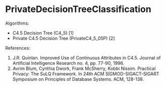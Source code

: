 # PrivateDecisionTreeClassification

Algorithms:
* C4.5 Decision Tree (C4_5) [1]
* Private C4.5 Decision Tree (PrivateC4_5_05P) [2]

References:
1. J.R. Quinlan. Improved Use of Continuous Attributes in C4.5. Journal of Artificial Intelligence Research no. 4, pp. 77-90, 1996.
2. Avrim Blum, Cynthia Dwork, Frank McSherry, Kobbi Nissim. Practical Privacy: The SuLQ Framework. In 24th ACM SIGMOD-SIGACT-SIGART Symposium on Principles of Database Systems. ACM, 128-138.
